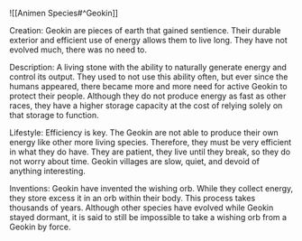 ![[Animen Species#^Geokin]]

Creation: Geokin are pieces of earth that gained sentience. Their durable exterior and efficient use of energy allows them to live long. They have not evolved much, there was no need to.

Description: A living stone with the ability to naturally generate energy and control its output. They used to not use this ability often, but ever since the humans appeared, there became more and more need for active Geokin to protect their people. Although they do not produce energy as fast as other races, they have a higher storage capacity at the cost of relying solely on that storage to function.

Lifestyle: Efficiency is key. The Geokin are not able to produce their own energy like other more living species. Therefore, they must be very efficient in what they do have. They are patient, they live until they break, so they do not worry about time. Geokin villages are slow, quiet, and devoid of anything interesting.

Inventions: Geokin have invented the wishing orb. While they collect energy, they store excess it in an orb within their body. This process takes thousands of years. Although other species have evolved while Geokin stayed dormant, it is said to still be impossible to take a wishing orb from a Geokin by force.